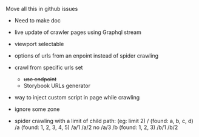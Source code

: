 Move all this in github issues

- Need to make doc
- live update of crawler pages using Graphql stream

- viewport selectable
- options of urls from an enpoint instead of spider crawling
- crawl from specific urls set
    - ~~use endpoint~~
    - Storybook URLs generator

- way to inject custom script in page while crawling
- ignore some zone

- spider crawling with a limit of child path: (eg: limit 2)
    /     (found: a, b, c, d)
    /a    (found: 1, 2, 3, 4, 5)
    /a/1
    /a/2
    no /a/3
    /b    (found: 1, 2, 3)
    /b/1
    /b/2
